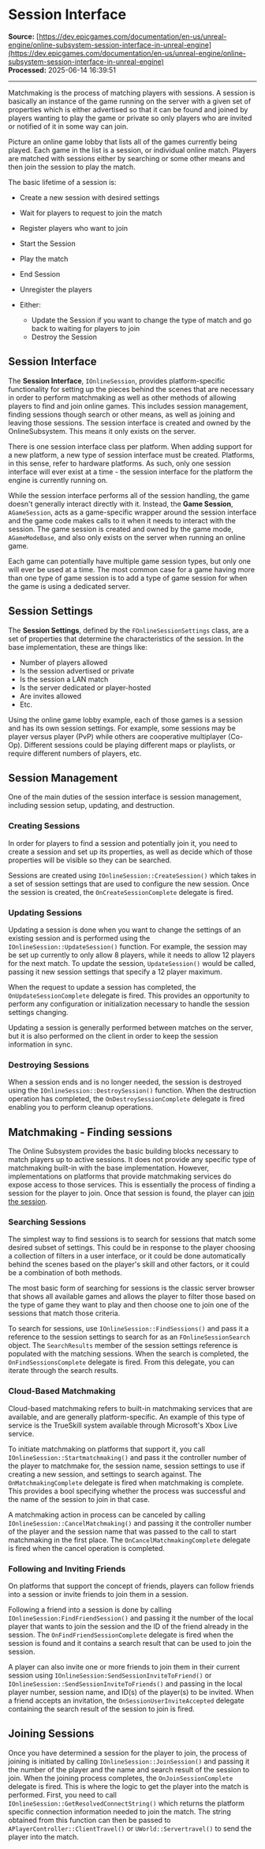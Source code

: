 # Session Interface

**Source:** [https://dev.epicgames.com/documentation/en-us/unreal-engine/online-subsystem-session-interface-in-unreal-engine](https://dev.epicgames.com/documentation/en-us/unreal-engine/online-subsystem-session-interface-in-unreal-engine)  
**Processed:** 2025-06-14 16:39:51

---

Matchmaking is the process of matching players with sessions. A session is basically an instance of the game running on the server with a given set of properties which is either advertised so that it can be found and joined by players wanting to play the game or private so only players who are invited or notified of it in some way can join.

Picture an online game lobby that lists all of the games currently being played. Each game in the list is a session, or individual online match. Players are matched with sessions either by searching or some other means and then join the session to play the match.

The basic lifetime of a session is:

-   Create a new session with desired settings
-   Wait for players to request to join the match
-   Register players who want to join
-   Start the Session
-   Play the match
-   End Session
-   Unregister the players
-   Either:
    
    -   Update the Session if you want to change the type of match and go back to waiting for players to join
    -   Destroy the Session

## Session Interface

The **Session Interface**, `IOnlineSession`, provides platform-specific functionality for setting up the pieces behind the scenes that are necessary in order to perform matchmaking as well as other methods of allowing players to find and join online games. This includes session management, finding sessions though search or other means, as well as joining and leaving those sessions. The session interface is created and owned by the OnlineSubsystem. This means it only exists on the server.

There is one session interface class per platform. When adding support for a new platform, a new type of session interface must be created. Platforms, in this sense, refer to hardware platforms. As such, only one session interface will ever exist at a time - the session interface for the platform the engine is currently running on.

While the session interface performs all of the session handling, the game doesn't generally interact directly with it. Instead, the **Game Session**, `AGameSession`, acts as a game-specific wrapper around the session interface and the game code makes calls to it when it needs to interact with the session. The game session is created and owned by the game mode, `AGameModeBase`, and also only exists on the server when running an online game.

Each game can potentially have multiple game session types, but only one will ever be used at a time. The most common case for a game having more than one type of game session is to add a type of game session for when the game is using a dedicated server.

## Session Settings

The **Session Settings**, defined by the `FOnlineSessionSettings` class, are a set of properties that determine the characteristics of the session. In the base implementation, these are things like:

-   Number of players allowed
-   Is the session advertised or private
-   Is the session a LAN match
-   Is the server dedicated or player-hosted
-   Are invites allowed
-   Etc.

Using the online game lobby example, each of those games is a session and has its own session settings. For example, some sessions may be player versus player (PvP) while others are cooperative multiplayer (Co-Op). Different sessions could be playing different maps or playlists, or require different numbers of players, etc.

## Session Management

One of the main duties of the session interface is session management, including session setup, updating, and destruction.

### Creating Sessions

In order for players to find a session and potentially join it, you need to create a session and set up its properties, as well as decide which of those properties will be visible so they can be searched.

Sessions are created using `IOnlineSession::CreateSession()` which takes in a set of session settings that are used to configure the new session. Once the session is created, the `OnCreateSessionComplete` delegate is fired.

### Updating Sessions

Updating a session is done when you want to change the settings of an existing session and is performed using the `IOnlineSession::UpdateSession()` function. For example, the session may be set up currently to only allow 8 players, while it needs to allow 12 players for the next match. To update the session, `UpdateSession()` would be called, passing it new session settings that specify a 12 player maximum.

When the request to update a session has completed, the `OnUpdateSessionComplete` delegate is fired. This provides an opportunity to perform any configuration or initialization necessary to handle the session settings changing.

Updating a session is generally performed between matches on the server, but it is also performed on the client in order to keep the session information in sync.

### Destroying Sessions

When a session ends and is no longer needed, the session is destroyed using the `IOnlineSession::DestroySession()` function. When the destruction operation has completed, the `OnDestroySessionComplete` delegate is fired enabling you to perform cleanup operations.

## Matchmaking - Finding sessions

The Online Subsystem provides the basic building blocks necessary to match players up to active sessions. It does not provide any specific type of matchmaking built-in with the base implementation. However, implementations on platforms that provide matchmaking services do expose access to those services. This is essentially the process of finding a session for the player to join. Once that session is found, the player can [join the session](/documentation/en-us/unreal-engine/online-subsystem-session-interface-in-unreal-engine#joinsession).

### Searching Sessions

The simplest way to find sessions is to search for sessions that match some desired subset of settings. This could be in response to the player choosing a collection of filters in a user interface, or it could be done automatically behind the scenes based on the player's skill and other factors, or it could be a combination of both methods.

The most basic form of searching for sessions is the classic server browser that shows all available games and allows the player to filter those based on the type of game they want to play and then choose one to join one of the sessions that match those criteria.

To search for sessions, use `IOnlineSession::FindSessions()` and pass it a reference to the session settings to search for as an `FOnlineSessionSearch` object. The `SearchResults` member of the session settings reference is populated with the matching sessions. When the search is completed, the `OnFindSessionsComplete` delegate is fired. From this delegate, you can iterate through the search results.

### Cloud-Based Matchmaking

Cloud-based matchmaking refers to built-in matchmaking services that are available, and are generally platform-specific. An example of this type of service is the TrueSkill system available through Microsoft's Xbox Live service.

To initiate matchmaking on platforms that support it, you call `IOnlineSession::Startmatchmaking()` and pass it the controller number of the player to matchmake for, the session name, session settings to use if creating a new session, and settings to search against. The `OnMatchmakingComplete` delegate is fired when matchmaking is complete. This provides a bool specifying whether the process was successful and the name of the session to join in that case.

A matchmaking action in process can be canceled by calling `IOnlineSession::CancelMatchmaking()` and passing it the controller number of the player and the session name that was passed to the call to start matchmaking in the first place. The `OnCancelMatchmakingComplete` delegate is fired when the cancel operation is completed.

### Following and Inviting Friends

On platforms that support the concept of friends, players can follow friends into a session or invite friends to join them in a session.

Following a friend into a session is done by calling `IOnlineSession:FindFriendSession()` and passing it the number of the local player that wants to join the session and the ID of the friend already in the session. The `OnFindFriendSessionComplete` delegate is fired when the session is found and it contains a search result that can be used to join the session.

A player can also invite one or more friends to join them in their current session using `IOnlineSession:SendSessionInviteToFriend()` or `IOnlineSession::SendSessionInviteToFriends()` and passing in the local player number, session name, and ID(s) of the player(s) to be invited. When a friend accepts an invitation, the `OnSessionUserInviteAccepted` delegate containing the search result of the session to join is fired.

## Joining Sessions

Once you have determined a session for the player to join, the process of joining is initiated by calling `IOnlineSession::JoinSession()` and passing it the number of the player and the name and search result of the session to join. When the joining process completes, the `OnJoinSessionComplete` delegate is fired. This is where the logic to get the player into the match is performed. First, you need to call `IOnlineSession::GetResolvedConnectString()` which returns the platform specific connection information needed to join the match. The string obtained from this function can then be passed to `APlayerController::ClientTravel()` or `UWorld::Servertravel()` to send the player into the match.